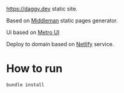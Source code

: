 https://daggy.dev static site.

Based on [Middleman](https://middlemanapp.com) static pages generator.

Ui based on [Metro UI](https://metroui.org.ua/)

Deploy to domain based on [Netlify](https://netlify.com) service.

# How to run
````bash
bundle install

````